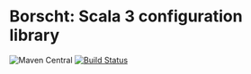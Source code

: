 # Borscht: Scala 3 configuration library

![Maven Central](https://maven-badges.herokuapp.com/maven-central/io.h8.borscht/borscht-core/badge.svg)
[![Build Status](https://api.travis-ci.com/h8io/borscht.svg?branch=master)](https://travis-ci.com/h8io/borscht)
